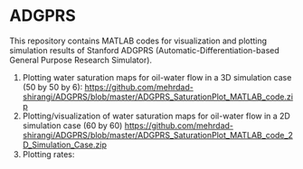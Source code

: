 # ADGPRS
This repository contains MATLAB codes for visualization and plotting simulation results of Stanford ADGPRS (Automatic-Differentiation-based General Purpose Research Simulator).
1) Plotting water saturation maps for oil-water flow in a 3D simulation case (50 by 50 by 6): 
  https://github.com/mehrdad-shirangi/ADGPRS/blob/master/ADGPRS_SaturationPlot_MATLAB_code.zip
2) Plotting/visualization of water saturation maps for oil-water flow in a 2D simulation case (60 by 60)
  https://github.com/mehrdad-shirangi/ADGPRS/blob/master/ADGPRS_SaturationPlot_MATLAB_code_2D_Simulation_Case.zip
3) Plotting rates:
